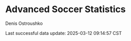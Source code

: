 # Advanced Soccer Statistics
Denis Ostroushko

<!-- gfm -->

Last successful data update: 2025-03-12 09:14:57 CST
